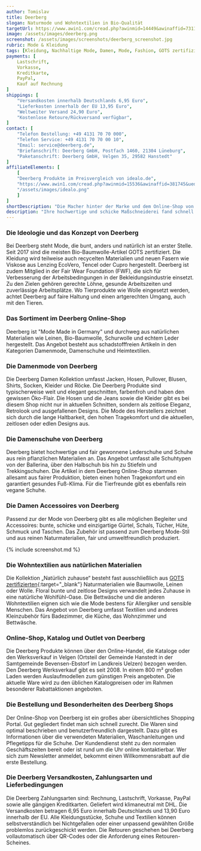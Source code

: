 ```yaml
---
author: Tomislav
title: Deerberg
slogan: Naturmode und Wohntextilien in Bio-Qualität
targetUrl: https://www.awin1.com/cread.php?awinmid=14449&awinaffid=731132
image: /assets/images/deerberg.png
screenshot: /assets/images/screenshots/deerberg_screenshot.jpg
rubric: Mode & Kleidung
tags: [Kleidung, Nachhaltige Mode, Damen, Mode, Fashion, GOTS zertifiziert, Wohntextilien]
payments: [
    Lastschrift,
    Vorkasse,
    Kreditkarte,
    PayPal,
    Kauf auf Rechnung
]
shippings: [
    "Versandkosten innerhalb Deutschlands 6,95 Euro",
    "Lieferkosten innerhalb der EU 13,95 Euro",
    "Weltweiter Versand 24,90 Euro",
    "Kostenlose Retoure/Rückversand verfügbar",
]
contact: [
    "Telefon Bestellung: +49 4131 70 70 000",
    "Telefon Service: +49 4131 70 70 00 10",
    "Email: service@deerberg.de",
    "Briefanschrift: Deerberg GmbH, Postfach 1460, 21304 Lüneburg",
    "Paketanschrift: Deerberg GmbH, Velgen 35, 29582 Hanstedt"
]
affiliateElements: [
    [
    "Deerberg Produkte im Preisvergleich von idealo.de", 
    "https://www.awin1.com/cread.php?awinmid=15536&awinaffid=381745&ued=https%3A%2F%2Fwww.idealo.de%2Fpreisvergleich%2FMainSearchProductCategory.html%3Fq%3DDeerberg", 
    "/assets/images/idealo.png"
    ]
]
shortDescription: "Die Macher hinter der Marke und dem Online-Shop von Deerberg sind Gabi und Stefan Deerberg. Gabi Deerberg begann 1986 mit einer Ledernähmaschine und nähte moderne Lederhosen."
description: "Ihre hochwertige und schicke Maßschneiderei fand schnell so viel Zuspruch, dass sie ausbauen musste. Als der Erfolg stetig stieg, widmete sich auch Stefan Deerberg nur noch der Produktion von umweltfreundlicher Mode „Made in Germany“. Heute ist Deerberg einer der führenden Anbieter für Öko-Lederschuhe, Naturmode und umweltverträgliche Heimtextilien. Der Firmensitz ist in der Lünebürger Heide."
---
```


### Die Ideologie und das Konzept von Deerberg

Bei Deerberg steht Mode, die bunt, anders und natürlich ist an erster Stelle. Seit 2017 sind die meisten Bio-Baumwolle-Artikel GOTS zertifiziert. Die Kleidung wird teilweise auch recycelten Materialien und neuen Fasern wie Viskose aus Lenzing EcoVero, Tencel oder Cupro hergestellt. Deerberg ist zudem Mitglied in der Fair Wear Foundation (FWF), die sich für Verbesserung der Arbeitsbedingungen in der Bekleidungsindustrie einsetzt. Zu den Zielen gehören gerechte Löhne, gesunde Arbeitszeiten und zuverlässige Arbeitsplätze. Wo Tierprodukte wie Wolle eingesetzt werden, achtet Deerberg auf faire Haltung und einen artgerechten Umgang, auch mit den Tieren.

### Das Sortiment im Deerberg Online-Shop

Deerberg ist "Mode Made in Germany" und durchweg aus natürlichen Materialien wie Leinen, Bio-Baumwolle, Schurwolle und echtem Leder hergestellt. Das Angebot besteht aus schadstofffreien Artikeln in den Kategorien Damenmode, Damenschuhe und Heimtextilien.

### Die Damenmode von Deerberg

Die Deerberg Damen Kollektion umfasst Jacken, Hosen, Pullover, Blusen, Shirts, Socken, Kleider und Röcke. Die Deerberg Produkte sind typischerweise weit und elegant geschnitten, farbenfroh und haben den gewissen Öko-Flair. Die Hosen und die Jeans sowie die Kleider gibt es bei diesem Shop nicht nur in aktuellen Schnitten, sondern als zeitlose Eleganz, Retrolook und ausgefallenen Designs. Die Mode des Herstellers zeichnet sich durch die lange Haltbarkeit, den hohen Tragekomfort und die aktuellen, zeitlosen oder edlen Designs aus. 

### Die Damenschuhe von Deerberg

Deerberg bietet hochwertige und fair gewonnene Lederschuhe und Schuhe aus rein pflanzlichen Materialien an. Das Angebot umfasst alle Schuhtypen von der Ballerina, über den Halbschuh bis hin zu Stiefeln und Trekkingschuhen. Die Artikel in dem Deerberg Online-Shop stammen allesamt aus fairer Produktion, bieten einen hohen Tragekomfort und ein garantiert gesundes Fuß-Klima. Für die Tierfreunde gibt es ebenfalls rein vegane Schuhe.

### Die Damen Accessoires von Deerberg

Passend zur der Mode von Deerberg gibt es alle möglichen Begleiter und Accessoires: bunte, schicke und einzigartige Gürtel, Schals, Tücher, Hüte, Schmuck und Taschen. Das Zubehör ist passend zum Deerberg Mode-Stil und aus reinen Naturmaterialien, fair und umweltfreundlich produziert.

{% include screenshot.md %}

### Die Wohntextilien aus natürlichen Materialien

Die Kollektion „Natürlich zuhause“ besteht fast ausschließlich aus [GOTS zertifizierten](https://www.deerberg.de/de/service/ueber_uns/nachhaltigkeit){:target="_blank"} Naturmaterialien wie Baumwolle, Leinen oder Wolle. Floral bunte und zeitlose Designs verwandelt jedes Zuhause in eine natürliche Wohlfühl-Oase. Die Bettwäsche und die anderen Wohntextilien eignen sich wie die Mode bestens für Allergiker und sensible Menschen. Das Angebot von Deerberg umfasst Textilien und anderes Kleinzubehör fürs Badezimmer, die Küche, das Wohnzimmer und Bettwäsche.

### Online-Shop, Katalog und Outlet von Deerberg

Die Deerberg Produkte können über den Online-Handel, die Kataloge oder den Werksverkauf in Velgen (Ortsteil der Gemeinde Hanstedt in der Samtgemeinde Bevensen-Ebstorf im Landkreis Uelzen) bezogen werden. Den Deerberg Werksverkauf gibt es seit 2008. In einem 800 m² großen Laden werden Auslaufmodellen zum günstigen Preis angeboten. Die aktuelle Ware wird zu den üblichen Katalogpreisen oder im Rahmen besonderer Rabattaktionen angeboten.

### Die Bestellung und Besonderheiten des Deerberg Shops

Der Online-Shop von Deerberg ist ein großes aber übersichtliches Shopping Portal. Gut gegliedert findet man sich schnell zurecht. Die Waren sind optimal beschrieben und benutzerfreundlich dargestellt. Dazu gibt es Informationen über die verwendeten Materialien, Waschanleitungen und Pflegetipps für die Schuhe. Der Kundendienst steht zu den normalen Geschäftszeiten bereit oder ist rund um die Uhr online kontaktierbar. Wer sich zum Newsletter anmeldet, bekommt einen Willkommensrabatt auf die erste Bestellung.

### Die Deerberg Versandkosten, Zahlungsarten und Lieferbedingungen

Die Deerberg Zahlungsarten sind: Rechnung, Lastschrift, Vorkasse, PayPal sowie alle gängigen Kreditkarten. Geliefert wird klimaneutral mit DHL. Die Versandkosten betragen 6,95 Euro innerhalb Deutschlands und 13,90 Euro innerhalb der EU. Alle Kleidungsstücke, Schuhe und Textilien können selbstverständlich bei Nichtgefallen oder einer unpassend gewählten Größe problemlos zurückgeschickt werden. Die Retouren geschehen bei Deerberg vollautomatisch über QR-Codes oder die Anforderung eines Retouren-Scheines.
